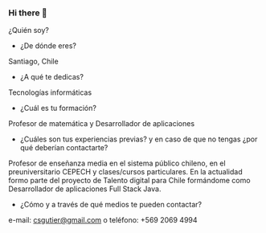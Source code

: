 ### Hi there 👋

¿Quién soy?
* ¿De dónde eres?

Santiago, Chile

* ¿A qué te dedicas?

Tecnologías informáticas

* ¿Cuál es tu formación?

Profesor de matemática y Desarrollador de aplicaciones

* ¿Cuáles son tus experiencias previas? y en caso de que no tengas ¿por qué
deberían contactarte?

Profesor de enseñanza media en el sistema público chileno, en el preuniversitario CEPECH y clases/cursos particulares. 
En la actualidad formo parte del proyecto de Talento digital para Chile formándome como Desarrollador de aplicaciones Full Stack Java.

* ¿Cómo y a través de qué medios te pueden contactar?

e-mail: csgutier@gmail.com
o
teléfono: +569 2069 4994



<!--
**csgutierm/csgutierm** is a ✨ _special_ ✨ repository because its `README.md` (this file) appears on your GitHub profile.

Here are some ideas to get you started:

- 🔭 I’m currently working on ...
- 🌱 I’m currently learning ...
- 👯 I’m looking to collaborate on ...
- 🤔 I’m looking for help with ...
- 💬 Ask me about ...
- 📫 How to reach me: ...
- 😄 Pronouns: ...
- ⚡ Fun fact: ...
-->
